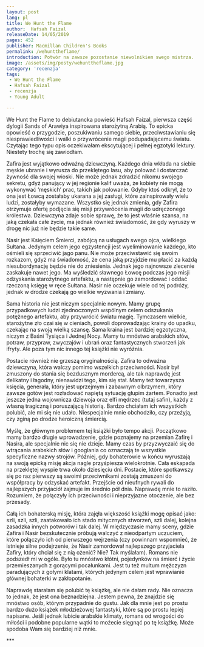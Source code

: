 ```yaml
---
layout: post
lang: pl
title: We Hunt the Flame
author:  Hafsah Faizal
releaseDate: 14/05/2019
pages: 452
publisher: Macmillan Children's Books
permalink: /wehunttheflame/
introduction: Potwór na zawsze pozostanie niewolnikiem swego mistrza.
image: /assets/img/posty/wehunttheflame.jpg
category: 'recenzja'
tags:
 - We Hunt the Flame
 - Hafsah Faizal
 - recenzja
 - Young Adult

---
```


  We Hunt the Flame to debiutancka powieść Hafsah Faizal, pierwsza część dylogii Sands of Arawiya inspirowana starożytną Arabią. To epicka opowieść o przygodzie, poszukiwaniu samego siebie, przeciwstawianiu się niesprawiedliwości i walki o przywrócenie magii podupadającemu światu. Czytając tego typu opis oczekiwałam ekscytującej i pełnej egzotyki lektury. Niestety trochę się zawiodłam.

  Zafira jest wyjątkowo odważną dziewczyną. Każdego dnia wkłada na siebie męskie ubranie i wyrusza do przeklętego lasu, aby polować i dostarczać żywność dla swojej wioski. Nie może jednak zdradzić nikomu swojego sekretu, gdyż panujący w jej regionie kalif uważa, że kobiety nie mogą wykonywać ‘męskich’ prac, takich jak polowanie. Gdyby ktoś odkrył, że to ona jest Łowcą zostałaby ukarana a jej zasługi, które zainspirowały wielu ludzi, zostałyby wymazane. Wszystko się jednak zmienia, gdy Zafira otrzymuje ofertę podjęcia się misji przywrócenia magii do udręczonego królestwa. Dziewczyna zdaje sobie sprawę, że to jest właśnie szansa, na jaką czekała całe życie, ma jednak również świadomość, że gdy wyruszy w drogę nic już nie będzie takie same.

  Nasir jest Księciem Śmierci, zabójcą na usługach swego ojca, wielkiego Sułtana. Jedynym celem jego egzystencji jest wyeliminowanie każdego, kto ośmieli się sprzeciwić jago panu. Nie może przeciwstawić się swoim rozkazom, gdyż ma świadomość, że cena jaką przyjdzie mu płacić za każdą niesubordynację będzie nie do zniesienia. Jednak jego najnowsze zlecenie zaskakuje nawet jego. Ma wyśledzić sławnego Łowcę podczas jego misji odzyskania starożytnego artefaktu, a następnie go zamordować i oddać rzeczoną księgę w ręce Sułtana. Nasir nie oczekuje wiele od tej podróży, jednak w drodze czekają go wielkie wyzwania i zmiany.

  Sama historia nie jest niczym specjalnie nowym. Mamy grupę przypadkowych ludzi zjednoczonych wspólnym celem odszukania potężnego artefaktu, aby przywrócić światu magię. Tymczasem wielkie, starożytne zło czai się w cieniach, powoli doprowadzając krainy do upadku, czekając na swoją wielką szansę. Sama kraina jest bardziej egzotyczna, niczym z Baśni Tysiąca i Jednej Nocy. Mamy tu mnóstwo arabskich słów, potraw, przypraw, zwyczajów i ubrań oraz fantastycznych stworzeń jak ifryty. Ale poza tym nic innego tej książki nie wyróżnia.

  Postacie również nie grzeszą oryginalnością. Zafira to odważna dziewczyna, która walczy pomimo wszelkich przeciwności. Nasir był zmuszony do stania się bezdusznym mordercą, ale tak naprawdę jest delikatny i łagodny, nienawidzi tego, kim się stał. Mamy też towarzysza księcia, generała, który jest uprzejmym i zabawnym olbrzymem, który zawsze gotów jest rozładować napiętą sytuację głupim żartem. Ponadto jest jeszcze jedna wojownicza dziewoja oraz elfi mędrzec (tutaj safin), każdy z własną tragiczną i poruszającą historią. Bardzo chciałam ich wszystkich polubić, ale mi się nie udało. Niespecjalnie mnie obchodziło, czy przeżyją, czy zginą po drodze heroiczną śmiercią.

  Myślę, że głównym problemem tej książki było tempo akcji. Początkowo mamy bardzo długie wprowadzenie, gdzie poznajemy na przemian Zafirę i Nasira, ale specjalnie nic się nie dzieje. Mamy czas by przyzwyczaić się do wtrącania arabskich słów i googlania co oznaczają te wszystkie specyficzne nazwy strojów. Później, gdy bohaterowie w końcu wyruszają na swoją epicką misję akcja nagle przyśpiesza wielokrotnie. Cała eskapada na przeklętej wyspie trwa około dziesięciu dni. Postacie, które spotkawszy się po raz pierwszy są swoimi przeciwnikami zostają zmuszeni do współpracy by odzyskać artefakt. Przejście od nieufnych rywali do najlepszych przyjaciół zajmuje im średnio pół dnia. Naprawdę mnie to raziło. Rozumiem, że połączyły ich przeciwności i nieprzyjazne otoczenie, ale bez przesady.

  Całą ich bohaterską misję, która zajęła większość książki mogę opisać jako: szli, szli, szli, zaatakowało ich stado mitycznych stworzeń, szli dalej, kolejna zasadzka innych potworów i tak dalej. W międzyczasie mamy sceny, gdzie Zafira i Nasir bezskutecznie próbują walczyć z nieodpartym uczuciem, które połączyło ich od pierwszego wejrzenia (czy powinnam wspomnieć, że istnieje silne podejrzenie, że Nasir zamordował najlepszego przyjaciela Zafiry, który chciał się z nią ożenić? Nie? Tak myślałam). Romans nie podszedł mi w ogóle. Było tu mnóstwo kłótni, pojedynków na śmierć i życie przemieszanych z gorącymi pocałunkami. Jest tu też multum mężczyzn paradujących z gołymi klatami, których jedynym celem jest wprawianie głównej bohaterki w zakłopotanie.

  Naprawdę starałam się polubić tę książkę, ale nie dałam rady. Nie oznacza to jednak, że jest ona beznadziejna. Jestem pewna, że znajdzie się mnóstwo osób, którym przypadnie do gustu. Jak dla mnie jest po prostu bardzo dużo książek młodzieżowej fantastyki, które są po prostu lepiej napisane. Jeśli jednak lubicie arabskie klimaty, romans od wrogości do miłości i podobne popularne wątki to możecie sięgnąć po tę książkę. Może spodoba Wam się bardziej niż mnie.



  \*\*\*
